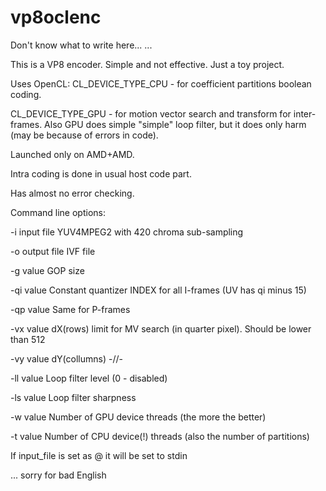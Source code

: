 vp8oclenc
=========


Don't know what to write here...
...

This is a VP8 encoder.
Simple and not effective. Just a toy project.

Uses OpenCL:
CL_DEVICE_TYPE_CPU - for coefficient partitions boolean coding.

CL_DEVICE_TYPE_GPU - for motion vector search and transform for inter-frames.
Also GPU does simple "simple" loop filter, but it does only harm (may be because of errors in code).

Launched only on AMD+AMD.

Intra coding is done in usual host code part.

Has almost no error checking. 

Command line options:

-i input file     YUV4MPEG2 with 420 chroma sub-sampling

-o output file    IVF file

-g value          GOP size

-qi value         Constant quantizer INDEX for all I-frames (UV has qi minus 15)

-qp value         Same for P-frames

-vx value         dX(rows) limit for MV search (in quarter pixel). Should be lower than 512

-vy value         dY(collumns) -//-

-ll value         Loop filter level (0 - disabled)

-ls value         Loop filter sharpness

-w value          Number of GPU device threads (the more the better)

-t value          Number of CPU device(!) threads (also the number of partitions)

If input_file is set as @
it will be set to stdin

... sorry for bad English
